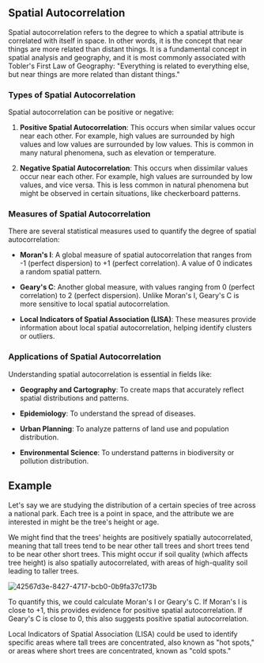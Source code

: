 ## Spatial Autocorrelation

Spatial autocorrelation refers to the degree to which a spatial attribute is correlated with itself in space. In other words, it is the concept that near things are more related than distant things. It is a fundamental concept in spatial analysis and geography, and it is most commonly associated with Tobler's First Law of Geography: "Everything is related to everything else, but near things are more related than distant things."

### Types of Spatial Autocorrelation

Spatial autocorrelation can be positive or negative:

1. **Positive Spatial Autocorrelation**: This occurs when similar values occur near each other. For example, high values are surrounded by high values and low values are surrounded by low values. This is common in many natural phenomena, such as elevation or temperature.

2. **Negative Spatial Autocorrelation**: This occurs when dissimilar values occur near each other. For example, high values are surrounded by low values, and vice versa. This is less common in natural phenomena but might be observed in certain situations, like checkerboard patterns.

### Measures of Spatial Autocorrelation

There are several statistical measures used to quantify the degree of spatial autocorrelation:

- **Moran's I**: A global measure of spatial autocorrelation that ranges from -1 (perfect dispersion) to +1 (perfect correlation). A value of 0 indicates a random spatial pattern.

- **Geary's C**: Another global measure, with values ranging from 0 (perfect correlation) to 2 (perfect dispersion). Unlike Moran's I, Geary's C is more sensitive to local spatial autocorrelation.

- **Local Indicators of Spatial Association (LISA)**: These measures provide information about local spatial autocorrelation, helping identify clusters or outliers.

### Applications of Spatial Autocorrelation

Understanding spatial autocorrelation is essential in fields like:

- **Geography and Cartography**: To create maps that accurately reflect spatial distributions and patterns.

- **Epidemiology**: To understand the spread of diseases.

- **Urban Planning**: To analyze patterns of land use and population distribution.

- **Environmental Science**: To understand patterns in biodiversity or pollution distribution.

## Example

Let's say we are studying the distribution of a certain species of tree across a national park. Each tree is a point in space, and the attribute we are interested in might be the tree's height or age. 

We might find that the trees' heights are positively spatially autocorrelated, meaning that tall trees tend to be near other tall trees and short trees tend to be near other short trees. This might occur if soil quality (which affects tree height) is also spatially autocorrelated, with areas of high-quality soil leading to taller trees.

![42567d3e-8427-4717-bcb0-0b9fa37c173b](https://github.com/user-attachments/assets/3ef9948c-f28f-4b31-aeb9-c5f26788a9ed)

To quantify this, we could calculate Moran's I or Geary's C. If Moran's I is close to +1, this provides evidence for positive spatial autocorrelation. If Geary's C is close to 0, this also suggests positive spatial autocorrelation.

Local Indicators of Spatial Association (LISA) could be used to identify specific areas where tall trees are concentrated, also known as "hot spots," or areas where short trees are concentrated, known as "cold spots."

